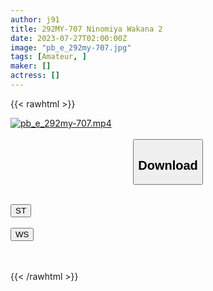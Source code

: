 ```yaml
---
author: j91
title: 292MY-707 Ninomiya Wakana 2
date: 2023-07-27T02:00:00Z
image: "pb_e_292my-707.jpg"
tags: [Amateur, ]
maker: []
actress: []
---
```



{{< rawhtml >}}

<div class="video" data-videoid="Xkv7mZl3lofDV36">
    <a href="javascript:;">
        <img src="https://my.j91.asia/posts/pb_e_292my-707/pb_e_292my-707.jpg" width="WIDTH" height="HEIGHT" alt="pb_e_292my-707.mp4" loading="lazy">
    </a>
</div>

<script type="text/javascript" src="https://j91.asia/asset/on-demand-st.js"></script>

<br>
  <link rel="stylesheet" href="https://j91.asia/asset/bs5.css">
  
  <center>
  <button class="btn btn-primary" type="button" data-bs-toggle="collapse" data-bs-target=".multi-collapse" aria-expanded="false" aria-controls="multiCollapseExample1 multiCollapseExample2"><h2>Download</h2></button></center>
</p>
<div class="row">
  <div class="col">
    <div class="collapse multi-collapse" id="multiCollapseExample1">
      <div class="card card-body">
	      	      <br>
<div class="buttons">  
<a href="https://streamtape.to/v/Xkv7mZl3lofDV36"><button class="btn-hover color-3"><i class="fa fa-download"></i> ST</button></a></div>
    </div>
  </div>
</div>
  <div class="col">
    <div class="collapse multi-collapse" id="multiCollapseExample2">
      <div class="card card-body">
	      <br>
<div class="buttons">
    <a href="https://wolfstream.tv/wmppjroit9n0.html"><button class="btn-hover color-9"><i class="fa fa-download"></i> WS</button></a></div>
<br><br>
      </div>
    </div>
  </div>
</div>

{{< /rawhtml >}}